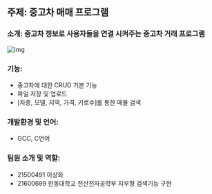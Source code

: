 ## 주제: 중고차 매매 프로그램

### 소개: 중고차 정보로 사용자들을 연결 시켜주는 중고차 거래 프로그램
![img](https://cdn.pixabay.com/photo/2021/12/25/19/28/pre-owned-vehicles-6893760_960_720.jpg)

### 기능: 
- 중고차에 대한 CRUD 기본 기능
- 파일 저장 및 업로드
- [차종, 모델, 지역, 가격, 키로수]를 통한 매물 검색

### 개발환경 및 언어: 
- GCC, C언어

### 팀원 소개 및 역할:
- 21500491 이상화
- 21600699 한동대학교 전산전자공학부 지우형 검색기능 구현
